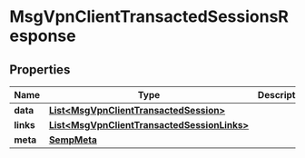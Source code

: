 
# MsgVpnClientTransactedSessionsResponse

## Properties
Name | Type | Description | Notes
------------ | ------------- | ------------- | -------------
**data** | [**List&lt;MsgVpnClientTransactedSession&gt;**](MsgVpnClientTransactedSession.md) |  |  [optional]
**links** | [**List&lt;MsgVpnClientTransactedSessionLinks&gt;**](MsgVpnClientTransactedSessionLinks.md) |  |  [optional]
**meta** | [**SempMeta**](SempMeta.md) |  | 



